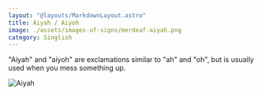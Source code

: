 ```yaml
---
layout: "@layouts/MarkdownLayout.astro"
title: Aiyah / Aiyoh
image: ./assets/images-of-signs/merdeaf-aiyah.png
category: Singlish
---
```


"Aiyah" and "aiyoh" are exclamations similar to "ah" and "oh",
but is usually used when you mess something up.

![Aiyah](@signs/merdeaf-aiyah.png)
